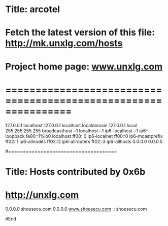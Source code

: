 # Title: arcotel
#
#
# Fetch the latest version of this file: http://mk.unxlg.com/hosts
# Project home page: www.unxlg.com
#
# ===============================================================

127.0.0.1 localhost
127.0.0.1 localhost.localdomain
127.0.0.1 local
255.255.255.255 broadcasthost
::1 localhost
::1 ip6-localhost
::1 ip6-loopback
fe80::1%lo0 localhost
ff00::0 ip6-localnet
ff00::0 ip6-mcastprefix
ff02::1 ip6-allnodes
ff02::2 ip6-allrouters
ff02::3 ip6-allhosts
0.0.0.0 0.0.0.0


#=====================================
# Title: Hosts contributed by 0x6b
# http://unxlg.com

0.0.0.0 shoesecu.com
0.0.0.0 www.shoesecu.com
:: shoesecu.com

#End
